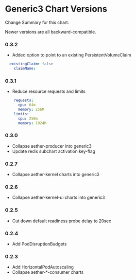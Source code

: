# Generic3 Chart Versions
 
Change Summary for this chart.

Newer versions are all backward-compatible.

### 0.3.2
- Added option to point to an existing PersistentVolumeClaim
```yaml
  existingClaim: false
    claimName:
```

### 0.3.1
-  Reduce resource requests and limits 
```yaml
    requests:
      cpu: 64m
      memory: 256M
    limits:
      cpu: 250m
      memory: 1024M
```
 
### 0.3.0
- Collapse aether-producer into generic3
- Update redis subchart activation key-flag

### 0.2.7
- Collapse aether-kernel charts into generic3

### 0.2.6
- Collapse aether-kernel-ui charts into generic3

### 0.2.5
- Cut down default readiness probe delay to 20sec

### 0.2.4
- Add PodDisruptionBudgets

### 0.2.3
- Add HorizontalPodAutoscaling
- Collapse aether-*-consumer charts
